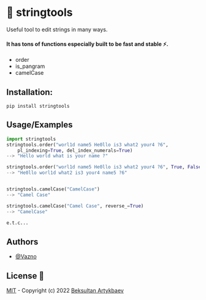 # 📝 stringtools 
Useful tool to edit strings in many ways.
#### It has tons of functions especially built to be fast and stable ⚡.
- order
- is_pangram
- camelCase
## Installation:
``pip install stringtools``

## Usage/Examples

```python
import stringtools
stringtools.order("worl1d name5 He0llo is3 what2 your4 ?6", 
    pl_indexing=True, del_index_numerals=True)
--> "Hello world what is your name ?"

stringtools.order("worl1d name5 He0llo is3 what2 your4 ?6", True, False)
--> "He0llo worl1d what2 is3 your4 name5 ?6"


stringtools.camelCase("CamelCase")
--> "Camel Case"

stringtools.camelCase("Camel Case", reverse_=True)
--> "CamelCase"

e.t.c...
```

## Authors

- [@Vazno](https://www.github.com/Vazno)


## License 🔑

[MIT](https://choosealicense.com/licenses/mit/) - Copyright (c) 2022 [Beksultan Artykbaev](https://github.com/Vazno)